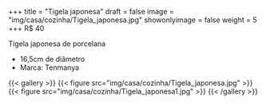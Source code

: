 +++
title = "Tigela japonesa"
draft = false
image = "img/casa/cozinha/Tigela_japonesa.jpg"
showonlyimage = false
weight = 5
+++
<span class="price">R$ 40</span>

<!--more-->

Tigela japonesa de porcelana

- 16,5cm de diâmetro
- Marca: Tenmanya

{{< gallery >}}
{{< figure src="img/casa/cozinha/Tigela_japonesa.jpg" >}}
{{< figure src="img/casa/cozinha/Tigela_japonesa1.jpg" >}}
{{< /gallery >}}
